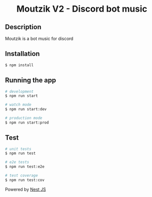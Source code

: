 <h1 align="center">Moutzik V2 - Discord bot music</h1>

## Description

Moutzik is a bot music for discord

## Installation

```bash
$ npm install
```

## Running the app

```bash
# development
$ npm run start

# watch mode
$ npm run start:dev

# production mode
$ npm run start:prod
```

## Test

```bash
# unit tests
$ npm run test

# e2e tests
$ npm run test:e2e

# test coverage
$ npm run test:cov
```

Powered by [Nest JS](https://github.com/nestjs/nest)
